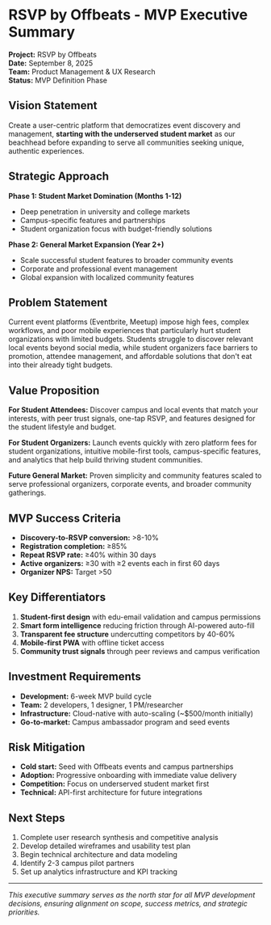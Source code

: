 # RSVP by Offbeats - MVP Executive Summary

**Project:** RSVP by Offbeats  
**Date:** September 8, 2025  
**Team:** Product Management & UX Research  
**Status:** MVP Definition Phase

## Vision Statement
Create a user-centric platform that democratizes event discovery and management, **starting with the underserved student market** as our beachhead before expanding to serve all communities seeking unique, authentic experiences.

## Strategic Approach
**Phase 1: Student Market Domination (Months 1-12)**
- Deep penetration in university and college markets
- Campus-specific features and partnerships
- Student organization focus with budget-friendly solutions

**Phase 2: General Market Expansion (Year 2+)**
- Scale successful student features to broader community events
- Corporate and professional event management
- Global expansion with localized community features

## Problem Statement
Current event platforms (Eventbrite, Meetup) impose high fees, complex workflows, and poor mobile experiences that particularly hurt student organizations with limited budgets. Students struggle to discover relevant local events beyond social media, while student organizers face barriers to promotion, attendee management, and affordable solutions that don't eat into their already tight budgets.

## Value Proposition
**For Student Attendees:** Discover campus and local events that match your interests, with peer trust signals, one-tap RSVP, and features designed for the student lifestyle and budget.

**For Student Organizers:** Launch events quickly with zero platform fees for student organizations, intuitive mobile-first tools, campus-specific features, and analytics that help build thriving student communities.

**Future General Market:** Proven simplicity and community features scaled to serve professional organizers, corporate events, and broader community gatherings.

## MVP Success Criteria
- **Discovery-to-RSVP conversion:** >8-10%
- **Registration completion:** ≥85%
- **Repeat RSVP rate:** ≥40% within 30 days
- **Active organizers:** ≥30 with ≥2 events each in first 60 days
- **Organizer NPS:** Target >50

## Key Differentiators
1. **Student-first design** with edu-email validation and campus permissions
2. **Smart form intelligence** reducing friction through AI-powered auto-fill
3. **Transparent fee structure** undercutting competitors by 40-60%
4. **Mobile-first PWA** with offline ticket access
5. **Community trust signals** through peer reviews and campus verification

## Investment Requirements
- **Development:** 6-week MVP build cycle
- **Team:** 2 developers, 1 designer, 1 PM/researcher
- **Infrastructure:** Cloud-native with auto-scaling (~$500/month initially)
- **Go-to-market:** Campus ambassador program and seed events

## Risk Mitigation
- **Cold start:** Seed with Offbeats events and campus partnerships
- **Adoption:** Progressive onboarding with immediate value delivery
- **Competition:** Focus on underserved student market first
- **Technical:** API-first architecture for future integrations

## Next Steps
1. Complete user research synthesis and competitive analysis
2. Develop detailed wireframes and usability test plan
3. Begin technical architecture and data modeling
4. Identify 2-3 campus pilot partners
5. Set up analytics infrastructure and KPI tracking

---
*This executive summary serves as the north star for all MVP development decisions, ensuring alignment on scope, success metrics, and strategic priorities.*
